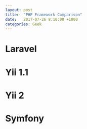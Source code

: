 ```yaml
---
layout: post
title:  "PHP Framework Comparison"
date:   2017-07-26 8:10:00 +1000
categories: Geek
---
```


Laravel
=======

Yii 1.1
=======

Yii 2
=====

Symfony
=======
